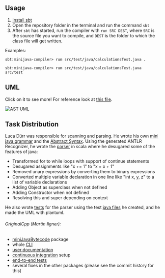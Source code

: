## Usage

1. [Install sbt](https://www.scala-sbt.org/download/)
2. Open the repository folder in the terminal and run the command `sbt`
3. After `sbt` has started, run the compiler with `run SRC DEST`, where `SRC` is the source file you want to compile, and `DEST` is the folder to which the class file will get written.

Examples:

```
sbt:minijava-compiler> run src/test/java/calculationsTest.java .
```

```
sbt:minijava-compiler> run src/test/java/calculationsTest.java src/test
```

## UML

Click on it to see more! For reference look at [this file](https://github.com/compilerbau-teamsuper/minijava-compiler/blob/parserAST/src/main/scala/miniJavaParser/AST.scala).

![AST UML](http://www.plantuml.com/plantuml/proxy?cache=no&fmt=svg&src=https://raw.githubusercontent.com/compilerbau-teamsuper/minijava-compiler/parserAST/UML/UML.puml)

## Task Distribution

Luca Dürr was responsible for scanning and parsing. He wrote his own [mini java grammar](https://github.com/compilerbau-teamsuper/minijava-compiler/blob/parserAST/src/main/java/miniJavaParser/miniJava.g4) and the [Abstract Syntax](https://github.com/compilerbau-teamsuper/minijava-compiler/blob/parserAST/src/main/scala/miniJavaParser/AST.scala).
Using the generated ANTLR Recognizer, he wrote the [parser](https://github.com/compilerbau-teamsuper/minijava-compiler/blob/parserAST/src/main/scala/miniJavaParser/parser.scala) in scala where he desugared some of the features of java: 
- Transformed for to while loops with support of continue statements
- Desugared assignments like "x += 1" to "x = x + 1"
- Removed unary expressions by converting them to binary expressions
- Converted multiple variable declaration in one line like "int x, y, z" to a list of variable declarations 
- Adding Object as superclass when not defined
- Adding Constructor when not defined
- Resolving this and super depending on context

He also wrote [tests](https://github.com/compilerbau-teamsuper/minijava-compiler/blob/parserAST/src/test/scala/parserTest.scala) for the parser using the test [java files](https://github.com/compilerbau-teamsuper/minijava-compiler/tree/parserAST/src/test/java) he created, and he made the UML with plantuml.


###### OriginalCpp (Martin Ilgner):
- [miniJavaBytecode](https://github.com/compilerbau-teamsuper/minijava-compiler/tree/parserAST/src/main/scala/miniJavaBytecode) package
- whole [CLI](https://github.com/compilerbau-teamsuper/minijava-compiler/blob/parserAST/src/main/scala/main.scala)
- [user documentation](#Usage)
- [continuous integration](https://github.com/compilerbau-teamsuper/minijava-compiler/blob/parserAST/.github/workflows/scala.yaml) setup
- [end-to-end tests](https://github.com/compilerbau-teamsuper/minijava-compiler/blob/parserAST/src/test/scala/endToEnd.scala)
- several fixes in the other packages (please see the commit history for this)